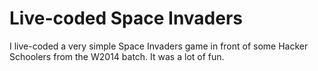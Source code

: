 # Live-coded Space Invaders

I live-coded a very simple Space Invaders game in front of some Hacker Schoolers from the W2014 batch.  It was a lot of fun.
